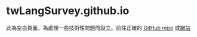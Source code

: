 # twLangSurvey.github.io

此為空白頁面，為處理一些技術性問題而設立。前往正確的 [GitHub repo](https://github.com/twLangSurvey/main) 或[網站](https://twlangsurvey.github.io/main/)
